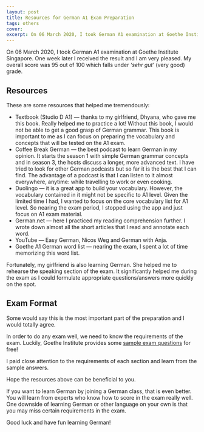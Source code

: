 ```yaml
---
layout: post
title: Resources for German A1 Exam Preparation
tags: others
cover: 
excerpt: On 06 March 2020, I took German A1 examination at Goethe Institute Singapore.
---
```

On 06 March 2020, I took German A1 examination at Goethe Institute Singapore. One week later I received the result and I am very pleased. My overall score was 95 out of 100 which falls under *‘sehr gut’* (very good) grade.

## Resources

These are some resources that helped me tremendously:

- Textbook (Studio D A1) — thanks to my girlfriend, Dhyana, who gave me this book. Really helped me to practice a lot! Without this book, I would not be able to get a good grasp of German grammar. This book is important to me as I can focus on preparing the vocabulary and concepts that will be tested on the A1 exam.
- Coffee Break German — the best podcast to learn German in my opinion. It starts the season 1 with simple German grammar concepts and in season 3, the hosts discuss a longer, more advanced text. I have tried to look for other German podcasts but so far it is the best that I can find. The advantage of a podcast is that I can listen to it almost everywhere, anytime: while travelling to work or even cooking.
- Duolingo — it is a great app to build your vocabulary. However, the vocabulary contained in it might not be specific to A1 level. Given the limited time I had, I wanted to focus on the core vocabulary list for A1 level. So nearing the exam period, I stopped using the app and just focus on A1 exam material.
- German.net — here I practiced my reading comprehension further. I wrote down almost all the short articles that I read and annotate each word.
- YouTube — Easy German, Nicos Weg and German with Anja.
- Goethe A1 German word list — nearing the exam, I spent a lot of time memorizing this word list.

Fortunately, my girlfriend is also learning German. She helped me to rehearse the speaking section of the exam. It significantly helped me during the exam as I could formulate appropriate questions/answers more quickly on the spot.

## Exam Format
Some would say this is the most important part of the preparation and I would totally agree.

In order to do any exam well, we need to know the requirements of the exam. Luckily, Goethe Institute provides some [sample exam questions](https://www.goethe.de/en/spr/kup/prf/prf/sd1/ueb.html) for free!

I paid close attention to the requirements of each section and learn from the sample answers.

Hope the resources above can be beneficial to you.

If you want to learn German by joining a German class, that is even better. You will learn from experts who know how to score in the exam really well. One downside of learning German or other language on your own is that you may miss certain requirements in the exam.

Good luck and have fun learning German!


